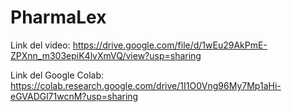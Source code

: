 # PharmaLex

Link del video:
https://drive.google.com/file/d/1wEu29AkPmE-ZPXnn_m303epiK4lvXmVQ/view?usp=sharing

Link del Google Colab:
https://colab.research.google.com/drive/1I1O0Vng96My7Mp1aHi-eGVADGl71wcnM?usp=sharing
